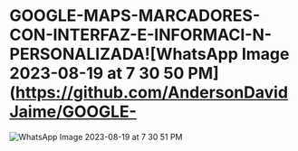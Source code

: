 # GOOGLE-MAPS-MARCADORES-CON-INTERFAZ-E-INFORMACI-N-PERSONALIZADA![WhatsApp Image 2023-08-19 at 7 30 50 PM](https://github.com/AndersonDavidJaime/GOOGLE-
![WhatsApp Image 2023-08-19 at 7 30 51 PM](https://github.com/AndersonDavidJaime/GOOGLE-MAPS-MARCADORES-CON-INTERFAZ-E-INFORMACI-N-PERSONALIZADA/assets/124792573/cc49f29e-1518-4f6d-abee-1b43b23eb724)
